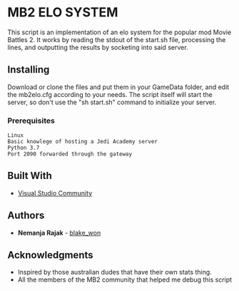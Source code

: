 # MB2 ELO SYSTEM

This script is an implementation of an elo system for the popular mod Movie Battles 2. It works by reading the stdout of the start.sh file, processing the lines, and outputting the results by socketing into said server. 

## Installing

Download or clone the files and put them in your GameData folder, and edit the mb2elo.cfg according to your needs. The script itself will start the server, so don't use the "sh start.sh" command to initialize your server.

### Prerequisites


```
Linux
Basic knowlege of hosting a Jedi Academy server
Python 3.7
Port 2090 forwarded through the gateway
```


## Built With

* [Visual Studio Community](https://visualstudio.microsoft.com/vs/community/)

## Authors

* **Nemanja Rajak** - [blake_won](https://github.com/blakewon)

## Acknowledgments

* Inspired by those australian dudes that have their own stats thing.
* All the members of the MB2 community that helped me debug this script
